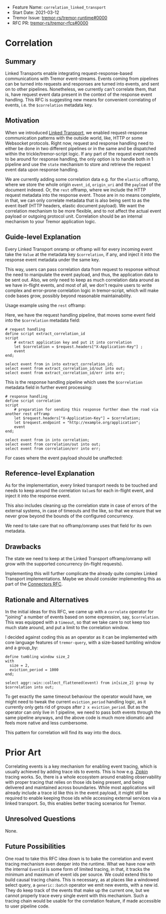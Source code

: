 - Feature Name: `correlation_linked_transport`
- Start Date: 2021-03-12
- Tremor Issue: [tremor-rs/tremor-runtime#0000](https://github.com/tremor-rs/tremor-runtime/issues/0000)
- RFC PR: [tremor-rs/tremor-rfcs#0000](https://github.com/tremor-rs/tremor-rfcs/pull/0000)

# Correlation

## Summary
[summary]: #summary

Linked Transports enable integrating request-response-based communications with Tremor event-streams. Events coming from pipelines can be turned into requests and responses are turned into events, and sent on to other pipelines. Nonetheless, we currently can't correlate them, that is, have request event data present in the context of the response event handling. This RFC is suggesting new means for convenient correlating of events, i.e. the `$correlation` metadata key.

## Motivation
[motivation]: #motivation

When we introduced [Linked Transport](0003-linked-transports/), we enabled request-response communication patterns with the outside world, like, HTTP or some Websocket protocols. Right now, request and response handling need to either be done in two different pipelines or in the same and be dispatched within the trickle/tremor-script logic. If any part of the request event needs to be around for response handling, the only option is to handle both in 1 pipeline and use the `state` mechanism to store and retrieve the request event data upon response handling.

We are currently adding some correlation data e.g. for the `elastic` offramp, where we store the whole origin `event_id`, `origin_uri` and the `payload` of the document indexed. Or, the `rest` offramp, where we include the HTTP request metadata into the response event. Those are in no means complete, in that, we can only correlate metadata that is also being sent to as the event itself (HTTP headers, elastic document payload). We want the correlation mechanism to be more flexible, and to not affect the actual event payload or outgoing protocol unit. Correlation should be an internal mechanism to your Tremor application logic.

## Guide-level Explanation
[guide-level-explanation]: #guide-level-explanation

Every Linked Transport onramp or offramp will for every incoming event take the `Value` at the metadata key `$correlation`, if any, and inject it into the response event metadata under the same key.

This way, users can pass correlation data from request to response without the need to manipulate the event payload, and thus, the application data to be sent out. Also, we only need to keep as much correlation data around as we have in-flight events, and most of all, we don't require users to write complex and error-prone correlation logic in tremor-script, which will make code bases grow, possibly beyond reasonable maintainability.

Usage example using the `rest` offramp:

Here, we have the request handling pipeline, that moves some event field into the `$correlation` metadata field:

```trickle
# request handling
define script extract_correlation_id
script
    # extract application key and put it into correlation
    let $correlation = $request.headers["X-Application-Key"] ;
    event
end;

select event from in into extract_correlation_id;
select event from extract_correlation_id/out into out;
select event from extract_correlation_id/err into err;
```

This is the response handling pipeline which uses the `$correlation` metadata field in further event processing:

```trickle
# response handling
define script correlation
script
    # preparation for sending this response further down the road via another rest offramp
    let $request.headers["X-Application-Key"] = $correlation;
    let $request.endpoint = "http://example.org/application";
    event
end;

select event from in into correlation;
select event from correlation/out into out;
select event from correlation/err into err;
```

For cases where the event payload should be unaffected:

## Reference-level Explanation
[reference-level-explanation]: #reference-level-explanation

As for the implementation, every linked transport needs to be touched and needs to keep around the correlation `Value`s for each in-flight event, and inject it into the response event.

This also includes cleaning up the correlation state in case of errors of the external systems, in case of timeouts and the like, so that we ensure that we never grow beyond the bounds of the configured concurrency.

We need to take care that no offramp/onramp uses that field for its own metadata.

## Drawbacks
[drawbacks]: #drawbacks

The state we need to keep at the Linked Transport offramp/onramp will grow with the supported concurrency (in-flight requests).

Implementing this will further complicate the already quite complex Linked Transport implementations. Maybe we should consider implementing this as part of the [Connectors RFC](https://github.com/tremor-rs/tremor-rfcs/pull/32).

## Rationale and Alternatives
[rationale-and-alternatives]: #rationale-and-alternatives

In the initial ideas for this RFC, we came up with a `correlate` operator for "joining" a number of events based on some expression, say, `$correlation`. This was equipped with a `timeout`, so that we take care to not keep too much state around, and put a limit to the correlation window.

I decided against coding this as an operator as it can be implemented with core language features of `tremor-query`, with a size-based tumbling window and a group_by:

```
define tumbling window size_2
with
  size = 2,
  eviction_period = 1000
end;

select aggr::win::collect_flattened(event) from in[size_2] group by $correlation into out;
```

To get exactly the same timeout behaviour the operator would have, we might need to tweak the current `eviction_period` handling logic, as it currently only gets rid of groups after `2 x eviction_period`. But as the operator can only live in 1 pipeline, we need to pass both events through the same pipeline anyways, and the above code is much more idiomatic and feels more native and less cumbersome.

This pattern for correlation will find its way into the docs.

# Prior Art
[prior-art]: #prior-art

Correlating events is a key mechanism for enabling event tracing, which is usually achieved by adding trace ids to events. This is how e.g. [Zipkin](https://zipkin.io) tracing works. So, there is a whole ecosystem around enabling observability with proper tracing that relies on those ids being present, and being delivered and maintained across boundaries. While most applications will already include a trace id like this in the event payload, it might still be required to enable keeping those ids while accessing external services via a linked transport. So, this enables better tracing scenarios for Tremor.

## Unresolved Questions
[unresolved-questions]: #unresolved-questions

None.

## Future Possibilities
[future-possibilities]: #future-possibilities

One road to take this RFC idea down is to bake the correlation and event tracing mechanism even deeper into the runtime.
What we have now with the internal `EventId` is some form of limited tracing, in that, it tracks the minimum and maximum of event ids per source.
We could extend this to build causal tracing chains. This is necessary, as at places like a windowed select query, a `generic::batch` operator we emit new events, with a new id. They do keep track of the events that make up the current one, but we cannot properly trace every single event with this mechanism. Such a tracing chain would be usable for the correlation feature, if made accessible to user pipeline code.
